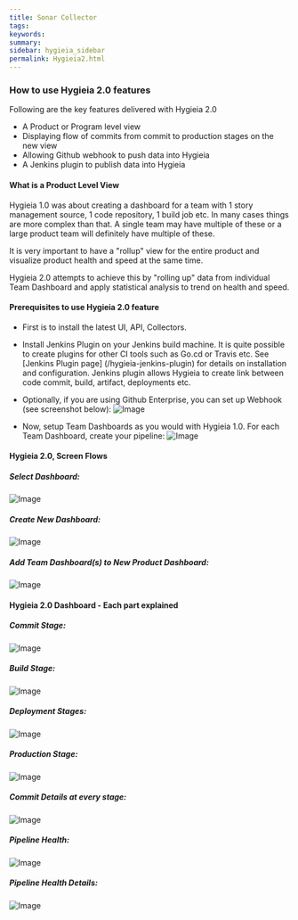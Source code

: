 ```yaml
---
title: Sonar Collector
tags:
keywords:
summary:
sidebar: hygieia_sidebar
permalink: Hygieia2.html
---
```


### How to use Hygieia 2.0 features

Following are the key features delivered with Hygieia 2.0

- A Product or Program level view
- Displaying flow of commits from commit to production stages on the new view
- Allowing Github webhook to push data into Hygieia
- A Jenkins plugin to publish data into Hygieia


#### What is a Product Level View
Hygieia 1.0 was about creating a dashboard for a team with 1 story management source, 1 code repository, 1 build job etc. In many cases things are more complex than that. 
A single team may have multiple of these or a large product team will definitely have multiple of these. 

It is very important to have a "rollup" view for the entire product and visualize product health and speed at the same time.

Hygieia 2.0 attempts to achieve this by "rolling up" data from individual Team Dashboard and apply statistical analysis to trend on health and speed.

#### Prerequisites to use Hygieia 2.0 feature
- First is to install the latest UI, API, Collectors.
 
- Install Jenkins Plugin on your Jenkins build machine. It is quite possible to create plugins for other CI tools such as Go.cd or Travis etc. See [Jenkins Plugin page] (/hygieia-jenkins-plugin) for details on installation and configuration.
Jenkins plugin allows Hygieia to create link between code commit, build, artifact, deployments etc. 

- Optionally, if you are using Github Enterprise, you can set up Webhook (see screenshot below):
![Image](/media/images/webhook.png)

- Now, setup Team Dashboards as you would with Hygieia 1.0. For each Team Dashboard, create your pipeline:
![Image](/media/images/team-pipeline-config.png)


#### Hygieia 2.0, Screen Flows

##### Select Dashboard:
![Image](/media/images/h2-select-dashboard.png)

##### Create New Dashboard:
![Image](/media/images/h2-create-dashboard.png)

##### Add Team Dashboard(s) to New Product Dashboard:
![Image](/media/images/h2-add-teamdashboard.png)




#### Hygieia 2.0 Dashboard - Each part explained

##### Commit Stage:
![Image](/media/images/h2-commit-stage.png)

##### Build Stage:
![Image](/media/images/h2-build-stage.png)

##### Deployment Stages:
![Image](/media/images/h2-deploy-stages.png)

##### Production Stage:
![Image](/media/images/h2-prod-stage.png)

##### Commit Details at every stage:
![Image](/media/images/h2-commit-details-stage.png)

##### Pipeline Health:
![Image](/media/images/h2-health.png)

##### Pipeline Health Details:
![Image](/media/images/h2-health-details.png)
